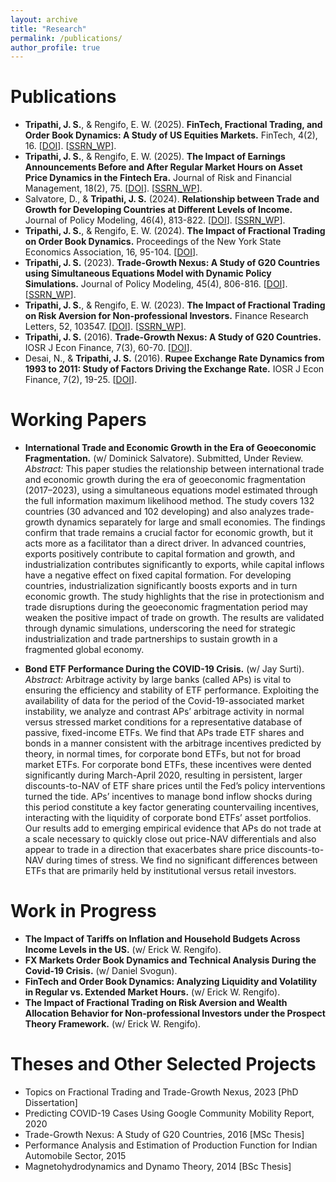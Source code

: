 ```yaml
---
layout: archive
title: "Research"
permalink: /publications/
author_profile: true
---
```


Publications
======
- **Tripathi, J. S.**, & Rengifo, E. W. (2025). **FinTech, Fractional Trading, and Order Book Dynamics: A Study of US Equities Markets.** FinTech, 4(2), 16. [[DOI](https://doi.org/10.3390/fintech4020016)]. [[SSRN_WP](https://papers.ssrn.com/sol3/papers.cfm?abstract_id=4259584)]. <br> 
- **Tripathi, J. S.**, & Rengifo, E. W. (2025). **The Impact of Earnings Announcements Before and After Regular Market Hours on Asset Price Dynamics in the Fintech Era.** Journal of Risk and Financial Management, 18(2), 75. [[DOI](https://www.mdpi.com/1911-8074/18/2/75)]. [[SSRN_WP](https://papers.ssrn.com/sol3/papers.cfm?abstract_id=5071234)]. <br>
- Salvatore, D., & **Tripathi, J. S.** (2024). **Relationship between Trade and Growth for Developing Countries at Different Levels of Income.** Journal of Policy Modeling, 46(4), 813-822. [[DOI](https://www.sciencedirect.com/science/article/pii/S016189382400070X?via%3Dihub)]. [[SSRN_WP](https://papers.ssrn.com/sol3/papers.cfm?abstract_id=4964274)]. <br>
- **Tripathi, J. S.**, & Rengifo, E. W. (2024). **The Impact of Fractional Trading on Order Book Dynamics.** Proceedings of the New York State Economics Association, 16, 95-104. [[DOI](https://www.nyseconomicsassociation.org/wp-content/uploads/2024/12/Final_Vol_NYSEA_Proceedings_2023.pdf#page=98)]. <br>
- **Tripathi, J. S.** (2023). **Trade-Growth Nexus: A Study of G20 Countries using Simultaneous Equations Model with Dynamic Policy Simulations.** Journal of Policy Modeling, 45(4), 806-816. [[DOI](https://www.sciencedirect.com/science/article/pii/S0161893823000662)]. [[SSRN_WP](https://papers.ssrn.com/sol3/papers.cfm?abstract_id=4595875)]. <br>
- **Tripathi, J. S.**, & Rengifo, E. W. (2023). **The Impact of Fractional Trading on Risk Aversion for Non-professional Investors.** Finance Research Letters, 52, 103547. [[DOI](https://www.sciencedirect.com/science/article/pii/S1544612322007231?via%3Dihub)]. [[SSRN_WP](https://papers.ssrn.com/sol3/papers.cfm?abstract_id=4208358)]. <br>
- **Tripathi, J. S.** (2016). **Trade-Growth Nexus: A Study of G20 Countries.** IOSR J Econ Finance, 7(3), 60-70.  [[DOI](https://www.iosrjournals.org/iosr-jef/papers/Vol7-Issue3/Version-2/G0703026070.pdf)]. <br>
- Desai, N., & **Tripathi, J. S.** (2016). **Rupee Exchange Rate Dynamics from 1993 to 2011: Study of Factors Driving the Exchange Rate.** IOSR J Econ Finance, 7(2), 19-25.  [[DOI](https://www.iosrjournals.org/iosr-jef/papers/Vol7-Issue2/Version-2/C0702021925.pdf)]. <br>

Working Papers
======
- **International Trade and Economic Growth in the Era of Geoeconomic Fragmentation.** (w/ Dominick Salvatore). Submitted, Under Review. <br>
*Abstract:* This paper studies the relationship between international trade and economic growth during the era of geoeconomic fragmentation (2017–2023), using a simultaneous equations model estimated through the full information maximum likelihood method. The study covers 132 countries (30 advanced and 102 developing) and also analyzes trade-growth dynamics separately for large and small economies. The findings confirm that trade remains a crucial factor for economic growth, but it acts more as a facilitator than a direct driver. In advanced countries, exports positively contribute to capital formation and growth, and industrialization contributes significantly to exports, while capital inflows have a negative effect on fixed capital formation. For developing countries, industrialization significantly boosts exports and in turn economic growth. The study highlights that the rise in protectionism and trade disruptions during the geoeconomic fragmentation period may weaken the positive impact of trade on growth. The results are validated through dynamic simulations, underscoring the need for strategic industrialization and trade partnerships to sustain growth in a fragmented global economy. <br>

- **Bond ETF Performance During the COVID-19 Crisis.** (w/ Jay Surti). <br>
*Abstract:* Arbitrage activity by large banks (called APs) is vital to ensuring the efficiency and stability of ETF performance. Exploiting the availability of data for the period of the Covid-19-associated market instability, we analyze and contrast APs’ arbitrage activity in normal versus stressed market conditions for a representative database of passive, fixed-income ETFs. We find that APs trade ETF shares and bonds in a manner consistent with the arbitrage incentives predicted by theory, in normal times, for corporate bond ETFs, but not for broad market ETFs. For corporate bond ETFs, these incentives were dented significantly during March-April 2020, resulting in persistent, larger discounts-to-NAV of ETF share prices until the Fed’s policy interventions turned the tide. APs’ incentives to manage bond inflow shocks during this period constitute a key factor generating countervailing incentives, interacting with the liquidity of corporate bond ETFs’ asset portfolios. Our results add to emerging empirical evidence that APs do not trade at a scale necessary to quickly close out price-NAV differentials and also appear to trade in a direction that exacerbates share price discounts-to-NAV during times of stress. We find no significant differences between ETFs that are primarily held by institutional versus retail investors. <br>

Work in Progress
======
- **The Impact of Tariffs on Inflation and Household Budgets Across Income Levels in the US.** (w/ Erick W. Rengifo). <br>
- **FX Markets Order Book Dynamics and Technical Analysis During the Covid-19 Crisis.** (w/ Daniel Svogun). <br>
- **FinTech and Order Book Dynamics: Analyzing Liquidity and Volatility in Regular vs. Extended Market Hours.** (w/ Erick W. Rengifo). <br>
- **The Impact of Fractional Trading on Risk Aversion and Wealth Allocation Behavior for Non-professional Investors under the Prospect Theory Framework.** (w/ Erick W. Rengifo). <br>

Theses and Other Selected Projects
======
- Topics on Fractional Trading and Trade-Growth Nexus, 2023 [PhD Dissertation] <br>
- Predicting COVID-19 Cases Using Google Community Mobility Report, 2020 <br>
- Trade-Growth Nexus: A Study of G20 Countries, 2016 [MSc Thesis] <br>
- Performance Analysis and Estimation of Production Function for Indian Automobile Sector, 2015 <br>
- Magnetohydrodynamics and Dynamo Theory, 2014 [BSc Thesis] <br>

<!--
{% if author.googlescholar %}
  You can also find my articles on <u><a href="{{author.googlescholar}}">my Google Scholar profile</a>.</u>
{% endif %}

{% include base_path %}

{% for post in site.publications reversed %}
  {% include archive-single.html %}
{% endfor %} 
-->
